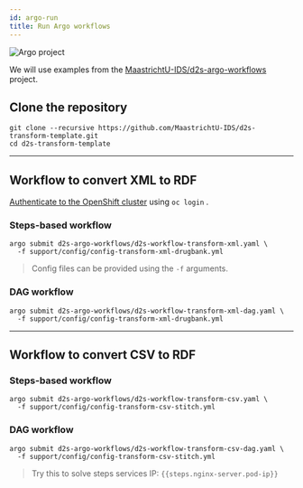 ```yaml
---
id: argo-run
title: Run Argo workflows
---
```


![Argo project](/dsri-documentation/img/argo-logo.png)

We will use examples from the [MaastrichtU-IDS/d2s-argo-workflows](https://github.com/MaastrichtU-IDS/d2s-argo-workflows) project.

## Clone the repository

```shell
git clone --recursive https://github.com/MaastrichtU-IDS/d2s-transform-template.git
cd d2s-transform-template
```

---

## Workflow to convert XML to RDF

[Authenticate to the OpenShift cluster](/dsri-documentation/docs/openshift-login) using `oc login` .

### Steps-based workflow

```shell
argo submit d2s-argo-workflows/d2s-workflow-transform-xml.yaml \
  -f support/config/config-transform-xml-drugbank.yml
```

> Config files can be provided using the `-f` arguments.

### DAG workflow

```shell
argo submit d2s-argo-workflows/d2s-workflow-transform-xml-dag.yaml \
  -f support/config/config-transform-xml-drugbank.yml
```

---

## Workflow to convert CSV to RDF

### Steps-based workflow

```shell
argo submit d2s-argo-workflows/d2s-workflow-transform-csv.yaml \
  -f support/config/config-transform-csv-stitch.yml
```

### DAG workflow

```shell
argo submit d2s-argo-workflows/d2s-workflow-transform-csv-dag.yaml \
  -f support/config/config-transform-csv-stitch.yml
```

> Try this to solve steps services IP: `{{steps.nginx-server.pod-ip}}`

